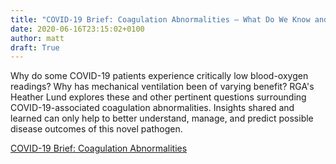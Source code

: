```yaml
---
title: "COVID-19 Brief: Coagulation Abnormalities – What Do We Know and Why is This Relevant?"
date: 2020-06-16T23:15:02+0100
author: matt
draft: True
---
```

Why do some COVID-19 patients experience critically low blood-oxygen readings? Why has mechanical ventilation been of varying benefit? RGA's Heather Lund explores these and other pertinent questions surrounding COVID-19-associated coagulation abnormalities. Insights shared and learned can only help to better understand, manage, and predict possible disease outcomes of this novel pathogen.

[ COVID-19 Brief: Coagulation Abnormalities ]( https://rgare.com/knowledge-center/media/covid-19/covid-19-briefs-coagulation-abnormalities-what-do-we-know-and-why-is-this-relevant )
